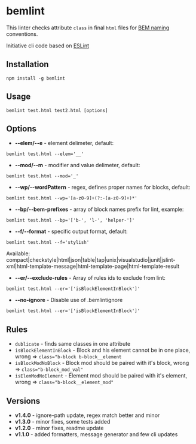 # bemlint
This linter checks attribute `class` in final `html` files for [BEM naming](https://github.com/bem/bem-naming) conventions.

Initiative cli code based on [ESLint](https://github.com/eslint/eslint)


## Installation

```
npm install -g bemlint
```

## Usage

```
bemlint test.html test2.html [options]
```


## Options

- __--elem/--e__ - element delimeter, default: 
```
bemlint test.html --elem='__'
```

- __--mod/--m__ - modifier and value delimeter, default: 
```
bemlint test.html --mod='_'
```

- __--wp/--wordPattern__ - regex, defines proper names for blocks, default: 
```
bemlint test.html --wp='[a-z0-9]+(?:-[a-z0-9]+)*'
```

- __--bp/--bem-prefixes__ - array of block names prefix for lint, example: 
```
bemlint test.html --bp='['b-', 'l-', 'helper-']'
```

- __--f/--format__ - specific output format, default: 
```
bemlint test.html --f='stylish'
```
Available: compact|checkstyle|html|json|table|tap|unix|visualstudio|junit|jslint-xml|html-template-message|html-template-page|html-template-result

- __--er/--exclude-rules__ - Array of rules ids to exclude from lint: 
```
bemlint test.html --er='['isBlockElementInBlock']'
```

- __--no-ignore__ - Disable use of .bemlintignore 
```
bemlint test.html --er='['isBlockElementInBlock']'
```

## Rules
- `dublicate` - finds same classes in one attribute
- `isBlockElementInBlock` - Block and his element cannot be in one place, wrong => `class="b-block b-block__element`
- `isBlockModNoBlock` - Block mod should be paired with it's block, wrong => `class="b-block_mod_val"`
- `isElemModNoElement` - Element mod should be paired with it's element, wrong => `class="b-block__element_mod"`



## Versions
- __v1.4.0__ - ignore-path update, regex match better and minor
- __v1.3.0__ - minor fixes, some tests added
- __v1.2.0__ - minor fixes, readme update
- __v1.1.0__ - added formatters, message generator and few cli updates
